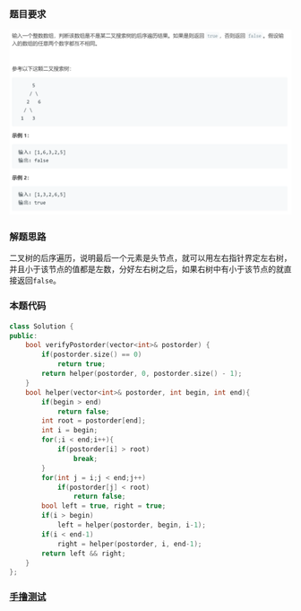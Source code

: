 ### 题目要求

![](pic/offer33.png)

### 解题思路

二叉树的后序遍历，说明最后一个元素是头节点，就可以用左右指针界定左右树，并且小于该节点的值都是左数，分好左右树之后，如果右树中有小于该节点的就直接返回`false`。

### 本题代码

```c++
class Solution {
public:
    bool verifyPostorder(vector<int>& postorder) {
        if(postorder.size() == 0)
            return true;
        return helper(postorder, 0, postorder.size() - 1);
    }
    bool helper(vector<int>& postorder, int begin, int end){
        if(begin > end)
            return false;
        int root = postorder[end];
        int i = begin;
        for(;i < end;i++){
            if(postorder[i] > root)
                break;
        }
        for(int j = i;j < end;j++)
            if(postorder[j] < root)
                return false;
        bool left = true, right = true;
        if(i > begin)
            left = helper(postorder, begin, i-1);
        if(i < end-1)
            right = helper(postorder, i, end-1);
        return left && right;
    }
};
```

### [手撸测试](https://leetcode-cn.com/problems/er-cha-sou-suo-shu-de-hou-xu-bian-li-xu-lie-lcof/)  

